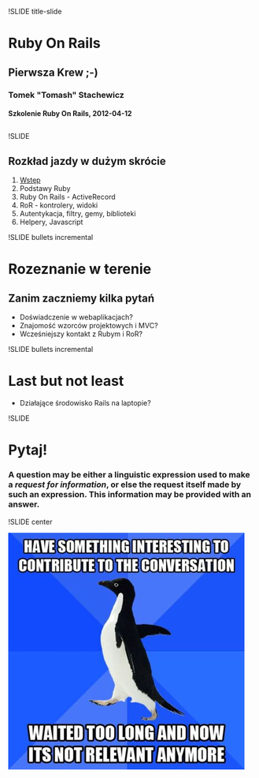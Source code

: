 !SLIDE title-slide

# Ruby On Rails 
## Pierwsza Krew ;-)
### Tomek "Tomash" Stachewicz
#### Szkolenie Ruby On Rails, 2012-04-12
## 


!SLIDE

## Rozkład jazdy w dużym skrócie

1. <u>Wstęp</u>
2. Podstawy Ruby
3. Ruby On Rails - ActiveRecord
4. RoR - kontrolery, widoki
5. Autentykacja, filtry, gemy, biblioteki
6. Helpery, Javascript


!SLIDE bullets incremental

# Rozeznanie w terenie

## Zanim zaczniemy kilka pytań

* Doświadczenie w webaplikacjach?
* Znajomość wzorców projektowych i MVC?
* Wcześniejszy kontakt z Rubym i RoR?


!SLIDE bullets incremental

# Last but not least

* Działające środowisko Rails na laptopie?


!SLIDE

# Pytaj!

### A **question** may be either a linguistic expression used to make a *request for information*, or else the request itself made by such an expression. This information may be provided with an **answer**.


!SLIDE center

![](penguin.jpeg)

